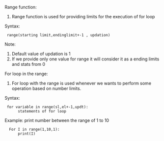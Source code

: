 Range function: 
1. Range function is used for providing limits for the execution of for loop 

Syntax: 

     range(starting limit,endinglimit+-1 , updation) 

Note: 
1. Default value of updation is 1 
2. If we provide only one value for range it will consider it as a ending limits and stats from 0 


For loop in the range: 
1. For loop with the range is used whenever we wants to perform some operation based on number limits. 

Syntax: 

     for variable in range(sl,el+-1,updt): 
          statements of for loop 

Example: 
print number between the range of 1 to 10
        
      For I in range(1,10,1): 
          print(I) 
